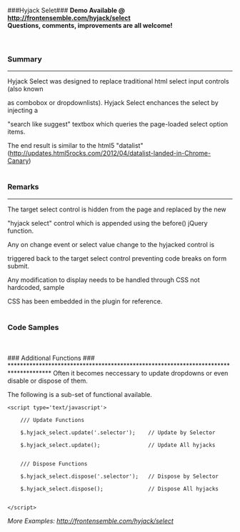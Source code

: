 ###Hyjack Selet###
**Demo Available @ http://frontensemble.com/hyjack/select** 
<br/>
**Questions, comments, improvements are all welcome!**
<br/>		
<br/>
### Summary ###
*************************************************************************************
  
  Hyjack Select was designed to replace traditional html select input controls (also known

  as combobox or dropdownlists).  Hyjack Select enchances the select by injecting a 

  "search like suggest" textbox which queries the page-loaded select option items.

  The end result is similar to the html5 "datalist" (http://updates.html5rocks.com/2012/04/datalist-landed-in-Chrome-Canary)
<br/>
<br/>
### Remarks ###
*************************************************************************************
  
  The target select control is hidden from the page and replaced by the new 

  "hyjack select" control which is appended using the before() jQuery function.
 
  Any on change event or select value change to the hyjacked control is 

  triggered back to the target select control preventing code breaks on form submit.

  Any modification to display needs to be handled through CSS not hardcoded, sample

  CSS has been embedded in the plugin for reference.
<br/>
<br/>
### Code Samples ###

  <script type='text/javascript'>
    

    /// Single ID which assumes all default 
    
    $('#selector').hyjack_select();


    /// Multiple CLASS with customization 
    
    $('.selector').hyjack_select({          /* Defaults */

        ddImage: 'image/of/arrow.png',      // arrow_down.png

        ddCancel: 'image/of/cancel.png',    // cancel.png

        ddImageClass: 'class_of_arrow',     // hjsel_ddImage

        ddCancelClass: 'class_of_cancel',   // hjsel_ddCancel

        emptyMessage: 'No Items Message',   // No Items to Display

        offset: (int)extra_space,           // 15

        filter: 'search_algorithm',         // 'like', 'first', 'words'

        restrictSearch: false/true          // false

    });
	</script>
	
<br/>
<br/>
### Additional Functions ###
*************************************************************************************	
Often it becomes neccessary to update dropdowns or even disable or dispose of them.

The following is a sub-set of functional available.

	<script type='text/javascript'>

		/// Update Functions
	 
		$.hyjack_select.update('.selector');    // Update by Selector
	 
		$.hyjack_select.update();               // Update All hyjacks


		/// Dispose Functions

		$.hyjack_select.dispose('.selector');   // Dispose by Selector

		$.hyjack_select.dispose();              // Dispose All hyjacks


	</script>
 


*More Examples: http://frontensemble.com/hyjack/select*

